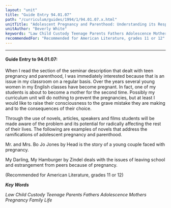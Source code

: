 ```yaml
---
layout: "unit"
title: "Guide Entry 94.01.07"
path: "/curriculum/guides/1994/1/94.01.07.x.html"
unitTitle: "Adolescent Pregnancy and Parenthood: Understanding its Responsibilities and Impact on Life"
unitAuthor: "Beverly White"
keywords: "Law Child Custody Teenage Parents Fathers Adolescence Mothers Pregnancy Family Life"
recommendedFor: "Recommended for American Literature, grades 11 or 12"
---
```

<body>
<hr/>
<h4>
Guide Entry to 94.01.07:
</h4>
When I read the section of the seminar description that dealt with teen pregnancy and parenthood, I was immediately interested because that is an issue in my classroom on a regular basis. Over the years several young women in my English classes have become pregnant. In fact, one of my students is about to become a mother for the second time. Possibly my curriculum unit will do nothing to prevent the pregnancies, but at least I would like to raise their consciousness to the grave mistake they are making and to the consequences of their choice.
<p>
Through the use of novels, articles, speakers and films students will be made aware of the problem and its potential for radically affecting the rest of their lives. The following are examples of novels that address the ramifications of adolescent pregnancy and parenthood.
</p>
<p>
Mr. and Mrs. Bo Jo Jones by Head is the story of a young couple faced with pregnancy.
</p>
<p>
My Darling, My Hamburger by Zindel deals with the issues of leaving school and estrangement from peers because of pregnancy.
</p>
<p>
(Recommended for American Literature, grades 11 or 12)
</p>
<p>
<b>
<i>
Key Words
</i>
</b>
<br/>
</p>
<p>
<i>
Law Child Custody Teenage Parents Fathers Adolescence Mothers Pregnancy Family Life
</i>
</p>
</body>